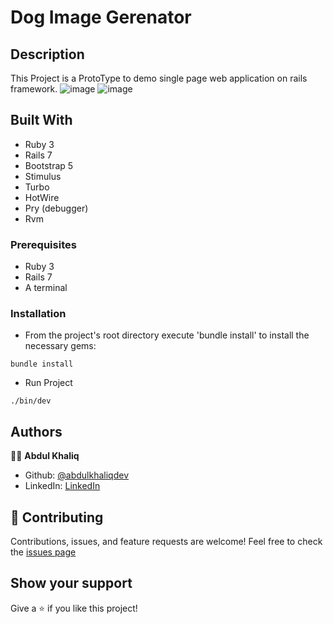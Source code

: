 # Dog Image Gerenator

## Description

This Project is a ProtoType to demo single page web application on rails framework. 
![image](https://github.com/abdulkhaliqdev/Dog-Breed-generator/assets/70257073/32e1ee0e-d6a1-43b1-b988-8f1ee6fd4554)
![image](https://github.com/abdulkhaliqdev/Dog-Breed-generator/assets/70257073/d4352538-9ed6-4103-81fd-217a148648d9)

## Built With

- Ruby 3
- Rails 7
- Bootstrap 5
- Stimulus
- Turbo
- HotWire
- Pry (debugger)
- Rvm

### Prerequisites

- Ruby 3
- Rails 7
- A terminal

### Installation

- From the project's root directory execute 'bundle install' to install the necessary gems:
```
bundle install
```
- Run Project
```
./bin/dev
```

## Authors

👨‍💻 **Abdul Khaliq**

- Github: [@abdulkhaliqdev](https://github.com/abdulkhaliqdev)
- LinkedIn: [LinkedIn](https://www.linkedin.com/in/abdul-khaliq-89452b1a9/)

## 🤝 Contributing

Contributions, issues, and feature requests are welcome!
Feel free to check the [issues page](https://github.com/abdulkhaliqdev/Dog-Breed-generator/issues)

## Show your support

Give a ⭐️ if you like this project!
